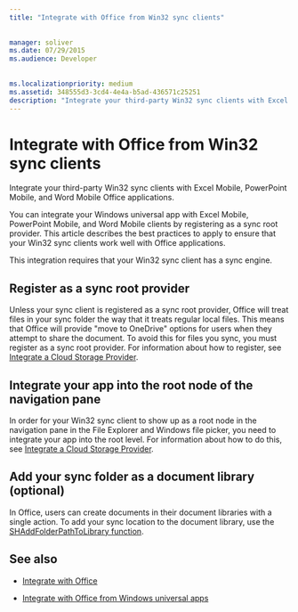 ```yaml
---
title: "Integrate with Office from Win32 sync clients"
 
 
manager: soliver
ms.date: 07/29/2015
ms.audience: Developer
 
 
ms.localizationpriority: medium
ms.assetid: 348555d3-3cd4-4e4a-b5ad-436571c25251
description: "Integrate your third-party Win32 sync clients with Excel Mobile, PowerPoint Mobile, and Word Mobile Office applications."
---
```


# Integrate with Office from Win32 sync clients

Integrate your third-party Win32 sync clients with Excel Mobile, PowerPoint Mobile, and Word Mobile Office applications. 
  
You can integrate your Windows universal app with Excel Mobile, PowerPoint Mobile, and Word Mobile clients by registering as a sync root provider. This article describes the best practices to apply to ensure that your Win32 sync clients work well with Office applications.
  
This integration requires that your Win32 sync client has a sync engine.
  
## Register as a sync root provider

Unless your sync client is registered as a sync root provider, Office will treat files in your sync folder the way that it treats regular local files. This means that Office will provide "move to OneDrive" options for users when they attempt to share the document. To avoid this for files you sync, you must register as a sync root provider. For information about how to register, see [Integrate a Cloud Storage Provider](https://msdn.microsoft.com/library/windows/desktop/dn889934%28v=vs.85%29.aspx).
  
## Integrate your app into the root node of the navigation pane

In order for your Win32 sync client to show up as a root node in the navigation pane in the File Explorer and Windows file picker, you need to integrate your app into the root level. For information about how to do this, see [Integrate a Cloud Storage Provider](https://msdn.microsoft.com/library/windows/desktop/dn889934%28v=vs.85%29.aspx). 
  
## Add your sync folder as a document library (optional)

In Office, users can create documents in their document libraries with a single action. To add your sync location to the document library, use the [SHAddFolderPathToLibrary function](https://msdn.microsoft.com/library/windows/desktop/dd378432%28v=vs.85%29.aspx). 
  
## See also
<a name="bk_addresources"> </a>

- [Integrate with Office](integrate-with-office.md)
    
- [Integrate with Office from Windows universal apps](integrate-with-office-from-windows-universal-apps.md)
    

